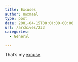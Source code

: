 ```yaml
---
title: Excuses
author: Unxmaal
type: post
date: 2001-04-15T00:00:00+00:00
url: /archives/233
categories:
  - General

---
```

That&#8217;s my <A HREF="http://gamer.rezidentgeek.com/images/boobiesaregood.jpg">excuse</A>.